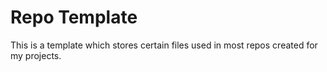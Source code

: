 # Repo Template

This is a template which stores certain files used in most repos created for my projects.
